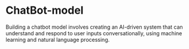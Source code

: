 # ChatBot-model
Building a chatbot model involves creating an AI-driven system that can understand and respond to user inputs conversationally, using machine learning and natural language processing. 

